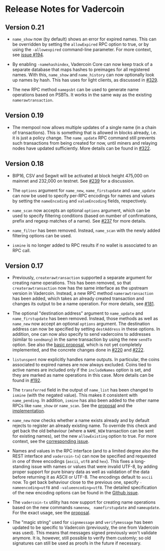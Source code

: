 # Release Notes for Vadercoin

## Version 0.21

- `name_show` now (by default) shows an error for expired names. This can be
  overridden by setting the `allowExpired` RPC option to true, or by using the
  `-allowexpired` command-line parameter.
  For more context,
  see [issue #194](https://github.com/vadercoin/vadercoin-core/issues/194).

- By enabling `-namehashindex`, Vadercoin Core can now keep track of a separate
  database that maps hashes to preimages for all registered names.  With this,
  `name_show` and `name_history` can now optionally look up names by hash.
  This has uses for light clients, as discussed in
  [#329](https://github.com/vadercoin/vadercoin-core/issues/329).

- The new RPC method `namepsbt` can be used to generate name operations
  based on PSBTs.  It works in the same way as the existing
  `namerawtransaction`.

## Version 0.19

- The mempool now allows multiple updates of a single name (in a chain of
  transactions).  This is something that is allowed in blocks already,
  i.e. it is just a policy change.  The `name_update` RPC command still
  prevents such transactions from being created for now, until miners and
  relaying nodes have updated sufficiently.  More details can be found in
  [#322](https://github.com/vadercoin/vadercoin-core/pull/322).

## Version 0.18

- BIP16, CSV and Segwit will be activated at block height 475,000 on mainnet
  and 232,000 on testnet.
  See [#239](https://github.com/vadercoin/vadercoin-core/issues/239) for
  a discussion.

- The `options` argument for `name_new`, `name_firstupdate` and `name_update`
  can now be used to specify per-RPC encodings for names and values by setting
  the `nameEncoding` and `valueEncoding` fields, respectively.

- `name_scan` now accepts an optional `options` argument, which can be used
  to specify filtering conditions (based on number of confirmations, prefix and
  regexp matches of a name).
  See [#237](https://github.com/vadercoin/vadercoin-core/issues/237)
  for more details.

- `name_filter` has been removed.  Instead, `name_scan` with the newly added
  filtering options can be used.

- `ismine` is no longer added to RPC results if no wallet is associated
  to an RPC call.

## Version 0.17

- Previously, `createrawtransaction` supported a separate argument for creating
  name operations.  This has been removed, so that `createrawtransaction` now
  has the same interface as the upstream version in Vadercoin.  Instead, a new
  RPC method `namerawtransaction` has been added, which takes an already created
  transaction and changes its output to be a name operation.
  For more details, see
  [#181](https://github.com/vadercoin/vadercoin-core/issues/181).

- The optional "destination address" argument to `name_update` and
  `name_firstupdate` has been removed.  Instead, those methods as well
  as `name_new` now accept an optional `options` argument.  The destination
  address can now be specified by setting `destAddress` in these options.
  In addition, one can now also specify to send vadercoins to addresses
  (similar to `sendmany`) in the same transaction by using the new `sendTo`
  option.
  See also the
  [basic proposal](https://github.com/vadercoin/vadercoin-core/issues/194), which
  is not yet completely implemented, and the concrete changes done in
  [#220](https://github.com/vadercoin/vadercoin-core/pull/220) and
  [#222](https://github.com/vadercoin/vadercoin-core/pull/222).

- `listunspent` now explicitly handles name outputs.  In particular, the coins
  associated to expired names are now always excluded.  Coins tied to active
  names are included only if the `includeNames` option is set, and they
  are marked as name operations in this case.
  More details can be found in
  [#192](https://github.com/vadercoin/vadercoin-core/issues/192).

- The `transferred` field in the output of `name_list` has been changed
  to `ismine` (with the negated value).  This makes it consistent with
  `name_pending`.  In addition, `ismine` has also been added to the other
  name RPCs like `name_show` or `name_scan`.
  See the [proposal](https://github.com/vadercoin/vadercoin-core/issues/219) and
  the [implementation](https://github.com/vadercoin/vadercoin-core/pull/236).

- `name_new` now checks whether a name exists already and by default rejects
  to register an already existing name.  To override this check and get back
  the old behaviour (where a `NAME_NEW` transaction can be sent for existing
  names), set the new `allowExisting` option to true.
  For more context, see the
  [corresponding issue](https://github.com/vadercoin/vadercoin-core/issues/54).

- Names and values in the RPC interface (and to a limited degree also the REST
  interface and `vadercoin-tx`) can now be specified and requested in one of
  three encodings (`ascii`, `utf8` and `hex`).  This fixes a long-standing issue
  with names or values that were invalid UTF-8, by adding proper support for
  pure binary data as well as validation of the data before returning it as
  ASCII or UTF-8.  The encodings default to `ascii` now.  To get back behaviour
  close to the previous one, specify `-nameencoding=utf8` and
  `-valueencoding=utf8`.  The detailed specification of the new encoding options
  can be found in the
  [Github issue](https://github.com/vadercoin/vadercoin-core/issues/246).

- The `vadercoin-tx` utility has now support for creating name operations based
  on the new commands `namenew`, ` namefirstupdate` and `nameupdate`.  For the
  exact usage, see the
  [proposal](https://github.com/vadercoin/vadercoin-core/issues/147#issuecomment-402429258).

- The "magic string" used for `signmessage` and `verifymessage` has been updated
  to be specific to Vadercoin (previously, the one from Vadercoin was used).  This
  means that messages signed previously won't validate anymore.  It is, however,
  still possible to verify them customly; so old signatures can still be used
  as proofs in the future if necessary.

